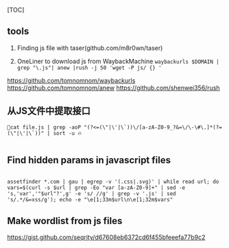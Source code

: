 
[TOC]

## tools

1. Finding js file with taser(github.com/m8r0wn/taser)    

2. OneLiner to download js from WaybackMachine
`waybackurls $DOMAIN | grep "\.js"| anew |rush -j 50 'wget -P js/ {} '`

https://github.com/tomnomnom/waybackurls
https://github.com/tomnomnom/anew
https://github.com/shenwei356/rush



## 从JS文件中提取接口
```shell
🧨cat file.js | grep -aoP "(?<=(\"|\'|\`))\/[a-zA-Z0-9_?&=\/\-\#\.]*(?=(\"|\'|\`))" | sort -u 🔥


```

## Find hidden params in javascript files

```shell

assetfinder *.com | gau | egrep -v '(.css|.svg)' | while read url; do vars=$(curl -s $url | grep -Eo "var [a-zA-Z0-9]+" | sed -e 's,'var','"$url"?',g' -e 's/ //g' | grep -v '.js' | sed 's/.*/&=xss/g'); echo -e "\e[1;33m$url\n\e[1;32m$vars"
```

## Make wordlist from js files

https://gist.github.com/seqrity/d67608eb6372cd6f455bfeeefa77b9c2


